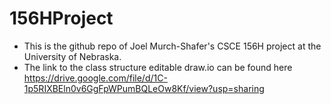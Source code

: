 # 156HProject

* This is the github repo of Joel Murch-Shafer's CSCE 156H project at the University of Nebraska.
* The link to the class structure editable draw.io can be found here https://drive.google.com/file/d/1C-1p5RIXBEln0v6GgFpWPumBQLeOw8Kf/view?usp=sharing
